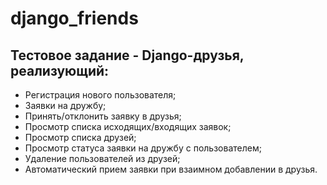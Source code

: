 # django_friends

## Тестовое задание - Django-друзья, реализующий:

- Регистрация нового пользователя;
- Заявки на дружбу;
- Принять/отклонить заявку в друзья;
- Просмотр списка исходящих/входящих заявок;
- Просмотр списка друзей;
- Просмотр статуса заявки на дружбу с пользователем;
- Удаление пользователей из друзей;
- Автоматический прием заявки при взаимном добавлении в друзья.

